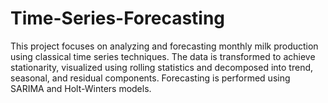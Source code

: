 # Time-Series-Forecasting
This project focuses on analyzing and forecasting monthly milk production using classical time series techniques. The data is transformed to achieve stationarity, visualized using rolling statistics and decomposed into trend, seasonal, and residual components. Forecasting is performed using SARIMA and Holt-Winters models.
